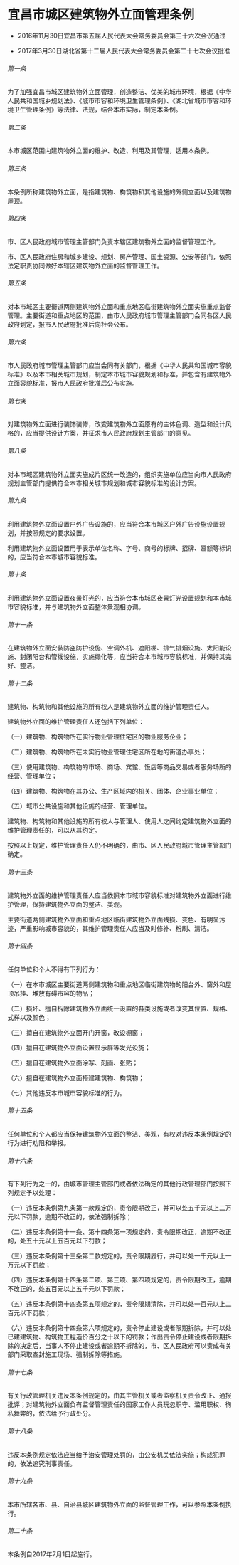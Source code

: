 # 宜昌市城区建筑物外立面管理条例

- 2016年11月30日宜昌市第五届人民代表大会常务委员会第三十六次会议通过

- 2017年3月30日湖北省第十二届人民代表大会常务委员会第二十七次会议批准

<!-- INFO END -->

###### 第一条

为了加强宜昌市城区建筑物外立面管理，创造整洁、优美的城市环境，根据《中华人民共和国城乡规划法》、《城市市容和环境卫生管理条例》、《湖北省城市市容和环境卫生管理条例》等法律、法规，结合本市实际，制定本条例。

###### 第二条

本市城区范围内建筑物外立面的维护、改造、利用及其管理，适用本条例。

###### 第三条

本条例所称建筑物外立面，是指建筑物、构筑物和其他设施的外侧立面以及建筑物屋顶。

###### 第四条

市、区人民政府城市管理主管部门负责本辖区建筑物外立面的监督管理工作。

市、区人民政府住房和城乡建设、规划、房产管理、国土资源、公安等部门，依照法定职责协同做好本辖区建筑物外立面的监督管理工作。

###### 第五条

对本市城区主要街道两侧建筑物外立面和重点地区临街建筑物外立面实施重点监督管理。主要街道和重点地区的范围，由市人民政府城市管理主管部门会同各区人民政府划定，报市人民政府批准后向社会公布。

###### 第六条

市人民政府城市管理主管部门应当会同有关部门，根据《中华人民共和国城市容貌标准》以及本市相关城市规划，制定本市城市容貌规划和标准，并包含有建筑物外立面容貌标准，报市人民政府批准后公布实施。

###### 第七条

对建筑物外立面进行装饰装修，改变建筑物外立面原有的主体色调、造型和设计风格的，应当提供设计方案，并征求市人民政府规划主管部门的意见。

###### 第八条

对本市城区建筑物外立面实施成片区统一改造的，组织实施单位应当向市人民政府规划主管部门提供符合本市相关城市规划和城市容貌标准的设计方案。

###### 第九条

利用建筑物外立面设置户外广告设施的，应当符合本市城区户外广告设施设置规划，并按照规定的要求设置。

利用建筑物外立面设置用于表示单位名称、字号、商号的标牌、招牌、匾额等标识的，应当符合本市城市容貌标准。

###### 第十条

利用建筑物外立面设置夜景灯光的，应当符合本市城区夜景灯光设置规划和本市城市容貌标准，并与建筑物外立面整体景观相协调。

###### 第十一条

在建筑物外立面安装防盗防护设施、空调外机、遮阳棚、排气排烟设施、太阳能设施、封闭阳台和管线设施，实施绿化等，应当符合本市城市容貌标准，并保持其完好、整洁。

###### 第十二条

建筑物、构筑物和其他设施的所有权人是建筑物外立面的维护管理责任人。

建筑物外立面的维护管理责任人还包括下列单位：

（一）建筑物、构筑物所在实行物业管理住宅区的物业服务企业；

（二）建筑物、构筑物所在未实行物业管理住宅区所在地的街道办事处；

（三）使用建筑物、构筑物的市场、商场、宾馆、饭店等商品交易或者服务场所的经营、管理单位；

（四）建筑物、构筑物在其办公、生产区域内的机关、团体、企业事业单位；

（五）城市公共设施和其他设施的经营、管理单位。

建筑物、构筑物和其他设施的所有权人与管理人、使用人之间约定建筑物外立面的维护管理责任的，可以从其约定。

按照以上规定，维护管理责任人仍不明确的，由市、区人民政府城市管理主管部门确定。

###### 第十三条

建筑物外立面的维护管理责任人应当依照本市城市容貌标准对建筑物外立面进行维护管理，保持建筑物外立面的整洁、美观。

主要街道两侧建筑物外立面和重点地区临街建筑物外立面残损、变色、有明显污迹，严重影响城市容貌的，其维护管理责任人应当及时修补、粉刷、清洁。

###### 第十四条

任何单位和个人不得有下列行为：

（一）在本市城区主要街道两侧建筑物和重点地区临街建筑物的阳台外、窗外和屋顶吊挂、堆放有碍市容的物品；

（二）损坏、擅自拆除建筑物外立面统一设置的各类设施或者改变其位置、规格、式样以及颜色；

（三）擅自在建筑物外立面开门开窗，改设橱窗；

（四）擅自在建筑物外立面设置显示屏等发光设施；

（五）擅自在建筑物外立面涂写、刻画、张贴；

（六）擅自在建筑物外立面搭建建筑物、构筑物；

（七）其他违反本市城市容貌标准的行为。

###### 第十五条

任何单位和个人都应当保持建筑物外立面的整洁、美观，有权对违反本条例规定的行为进行劝阻和举报。

###### 第十六条

有下列行为之一的，由城市管理主管部门或者依法确定的其他行政管理部门按照下列规定予以处理：

（一）违反本条例第九条第一款规定的，责令限期改正，并可以处五千元以上二万元以下罚款，逾期不改正的，依法强制拆除；

（二）违反本条例第十一条、第十四条第一项规定的，责令限期改正，逾期不改正的，处五十元以上五百元以下罚款；

（三）违反本条例第十三条第二款规定的，责令限期履行，并可以处一千元以上一万元以下罚款；

（四）违反本条例第十四条第二项、第三项、第四项规定的，责令限期改正，逾期不改正的，处五百元以上五千元以下罚款；

（五）违反本条例第十四条第五项规定的，责令限期清除，并可以处一百元以上二百元以下罚款；

（六）违反本条例第十四条第六项规定的，责令停止建设或者限期拆除，并可以处已建建筑物、构筑物工程造价百分之十以下的罚款；作出责令停止建设或者限期拆除的决定后，当事人不停止建设或者逾期不拆除的，市、区人民政府可以责成有关部门采取查封施工现场、强制拆除等措施。

###### 第十七条

有关行政管理机关违反本条例规定的，由其主管机关或者监察机关责令改正、通报批评；对建筑物外立面负有监督管理责任的国家工作人员玩忽职守、滥用职权、徇私舞弊的，依法给予行政处分。

###### 第十八条

违反本条例规定依法应当给予治安管理处罚的，由公安机关依法实施；构成犯罪的，依法追究刑事责任。

###### 第十九条

本市所辖各市、县、自治县城区建筑物外立面的监督管理工作，可以参照本条例执行。

###### 第二十条

本条例自2017年7月1日起施行。
